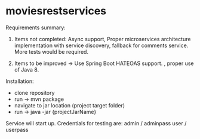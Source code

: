 # moviesrestservices


Requirements summary:
1. Items not completed: Async support, Proper microservices architecture implementation with service discovery, fallback for comments service. More tests would be required.    

2. Items to be improved -> Use Spring Boot HATEOAS support. , proper use of Java 8. 


Installation:
- clone repository 
- run -> mvn package 
- navigate to jar location (project target folder)
- run -> java -jar {projectJarName}

Service will start up. Credentials for testing are:
admin / adminpass
user / userpass



